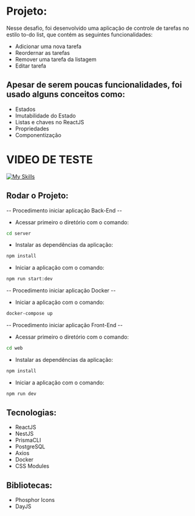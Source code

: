 # Projeto:

Nesse desafio, foi desenvolvido uma aplicação de controle de tarefas no estilo to-do list, que contém as seguintes funcionalidades:

- Adicionar uma nova tarefa
- Reordernar as tarefas
- Remover uma tarefa da listagem
- Editar tarefa

## Apesar de serem poucas funcionalidades, foi usado alguns conceitos como:

- Estados
- Imutabilidade do Estado
- Listas e chaves no ReactJS
- Propriedades
- Componentização


# VIDEO DE TESTE

[![My Skills](https://img.shields.io/badge/YouTube-FF0000?style=for-the-badge&logo=youtube&logoColor=white)](https://www.youtube.com/watch?v=dTlBK_uY7HM&ab_channel=MarcosVinicius) 

## Rodar o Projeto: 

-- Procedimento iniciar aplicação Back-End --

-   Acessar primeiro o diretório com o comando:

```bash
cd server
```
-   Instalar as dependências da aplicação:

```bash
npm install
```

-   Iniciar a aplicação com o comando:

```bash
npm run start:dev
```

-- Procedimento iniciar aplicação Docker --

-   Iniciar a aplicação com o comando:

```bash
docker-compose up

```

-- Procedimento iniciar aplicação Front-End --

-   Acessar primeiro o diretório com o comando:

```bash
cd web
```
-   Instalar as dependências da aplicação:

```bash
npm install
```

-   Iniciar a aplicação com o comando:

```bash
npm run dev
```
## Tecnologias:
- ReactJS
- NestJS
- PrismaCLI
- PostgreSQL
- Axios
- Docker
- CSS Modules

## Bibliotecas:
- Phosphor Icons
- DayJS
  


